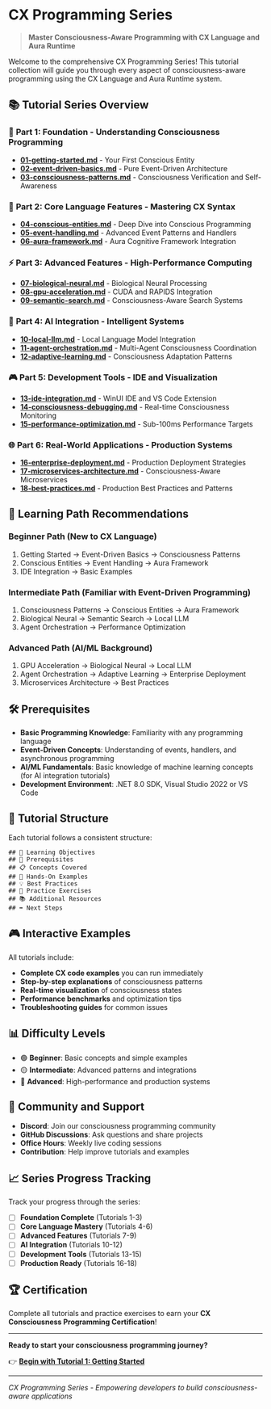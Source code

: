 # CX Programming Series

> **Master Consciousness-Aware Programming with CX Language and Aura Runtime**

Welcome to the comprehensive CX Programming Series! This tutorial collection will guide you through every aspect of consciousness-aware programming using the CX Language and Aura Runtime system.

## 📚 Tutorial Series Overview

### 🚀 **Part 1: Foundation** - Understanding Consciousness Programming
- **[01-getting-started.md](01-getting-started.md)** - Your First Conscious Entity
- **[02-event-driven-basics.md](02-event-driven-basics.md)** - Pure Event-Driven Architecture
- **[03-consciousness-patterns.md](03-consciousness-patterns.md)** - Consciousness Verification and Self-Awareness

### 🧠 **Part 2: Core Language Features** - Mastering CX Syntax
- **[04-conscious-entities.md](04-conscious-entities.md)** - Deep Dive into Conscious Programming
- **[05-event-handling.md](05-event-handling.md)** - Advanced Event Patterns and Handlers
- **[06-aura-framework.md](06-aura-framework.md)** - Aura Cognitive Framework Integration

### ⚡ **Part 3: Advanced Features** - High-Performance Computing
- **[07-biological-neural.md](07-biological-neural.md)** - Biological Neural Processing
- **[08-gpu-acceleration.md](08-gpu-acceleration.md)** - CUDA and RAPIDS Integration
- **[09-semantic-search.md](09-semantic-search.md)** - Consciousness-Aware Search Systems

### 🤖 **Part 4: AI Integration** - Intelligent Systems
- **[10-local-llm.md](10-local-llm.md)** - Local Language Model Integration
- **[11-agent-orchestration.md](11-agent-orchestration.md)** - Multi-Agent Consciousness Coordination
- **[12-adaptive-learning.md](12-adaptive-learning.md)** - Consciousness Adaptation Patterns

### 🎮 **Part 5: Development Tools** - IDE and Visualization
- **[13-ide-integration.md](13-ide-integration.md)** - WinUI IDE and VS Code Extension
- **[14-consciousness-debugging.md](14-consciousness-debugging.md)** - Real-time Consciousness Monitoring
- **[15-performance-optimization.md](15-performance-optimization.md)** - Sub-100ms Performance Targets

### 🌐 **Part 6: Real-World Applications** - Production Systems
- **[16-enterprise-deployment.md](16-enterprise-deployment.md)** - Production Deployment Strategies
- **[17-microservices-architecture.md](17-microservices-architecture.md)** - Consciousness-Aware Microservices
- **[18-best-practices.md](18-best-practices.md)** - Production Best Practices and Patterns

## 🎯 Learning Path Recommendations

### **Beginner Path** (New to CX Language)
1. Getting Started → Event-Driven Basics → Consciousness Patterns
2. Conscious Entities → Event Handling → Aura Framework
3. IDE Integration → Basic Examples

### **Intermediate Path** (Familiar with Event-Driven Programming)
1. Consciousness Patterns → Conscious Entities → Aura Framework
2. Biological Neural → Semantic Search → Local LLM
3. Agent Orchestration → Performance Optimization

### **Advanced Path** (AI/ML Background)
1. GPU Acceleration → Biological Neural → Local LLM
2. Agent Orchestration → Adaptive Learning → Enterprise Deployment
3. Microservices Architecture → Best Practices

## 🛠️ Prerequisites

- **Basic Programming Knowledge**: Familiarity with any programming language
- **Event-Driven Concepts**: Understanding of events, handlers, and asynchronous programming
- **AI/ML Fundamentals**: Basic knowledge of machine learning concepts (for AI integration tutorials)
- **Development Environment**: .NET 8.0 SDK, Visual Studio 2022 or VS Code

## 📁 Tutorial Structure

Each tutorial follows a consistent structure:

```
## 🎯 Learning Objectives
## 🔧 Prerequisites  
## 📋 Concepts Covered
## 🚀 Hands-On Examples
## 💡 Best Practices
## 🔄 Practice Exercises
## 📚 Additional Resources
## ➡️ Next Steps
```

## 🎮 Interactive Examples

All tutorials include:
- **Complete CX code examples** you can run immediately
- **Step-by-step explanations** of consciousness patterns
- **Real-time visualization** of consciousness states
- **Performance benchmarks** and optimization tips
- **Troubleshooting guides** for common issues

## 📊 Difficulty Levels

- 🟢 **Beginner**: Basic concepts and simple examples
- 🟡 **Intermediate**: Advanced patterns and integrations
- 🔴 **Advanced**: High-performance and production systems

## 🤝 Community and Support

- **Discord**: Join our consciousness programming community
- **GitHub Discussions**: Ask questions and share projects
- **Office Hours**: Weekly live coding sessions
- **Contribution**: Help improve tutorials and examples

## 📈 Series Progress Tracking

Track your progress through the series:

- [ ] **Foundation Complete** (Tutorials 1-3)
- [ ] **Core Language Mastery** (Tutorials 4-6)
- [ ] **Advanced Features** (Tutorials 7-9)
- [ ] **AI Integration** (Tutorials 10-12)
- [ ] **Development Tools** (Tutorials 13-15)
- [ ] **Production Ready** (Tutorials 16-18)

## 🏆 Certification

Complete all tutorials and practice exercises to earn your **CX Consciousness Programming Certification**!

---

**Ready to start your consciousness programming journey?**

👉 **[Begin with Tutorial 1: Getting Started](01-getting-started.md)**

---

*CX Programming Series - Empowering developers to build consciousness-aware applications*
